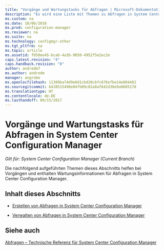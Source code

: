 ```yaml
---
title: "Vorgänge und Wartungstasks für Abfragen | Microsoft-Dokumentation"
description: "Es wird eine Liste mit Themen zu Abfragen in System Center Configuration Manager angezeigt. Im Mittelpunkt stehen Vorgänge und Wartung."
ms.custom: na
ms.date: 10/06/2016
ms.prod: configuration-manager
ms.reviewer: na
ms.suite: na
ms.technology: configmgr-other
ms.tgt_pltfrm: na
ms.topic: article
ms.assetid: f050ee45-bcab-4a3b-9050-4952f5e2ec2e
caps.latest.revision: "4"
caps.handback.revision: "0"
author: andredm7
ms.author: andredm
manager: angrobe
ms.openlocfilehash: 11309ba74d9e0d1cbd20cbfc676efbe14e004462
ms.sourcegitcommit: b438515490e04fb09c82a8af642d38e9a0605178
ms.translationtype: HT
ms.contentlocale: de-DE
ms.lasthandoff: 09/15/2017
---
```

# <a name="operations-and-maintenance-for-queries-in-system-center-configuration-manager"></a>Vorgänge und Wartungstasks für Abfragen in System Center Configuration Manager

*Gilt für: System Center Configuration Manager (Current Branch)*

Die nachfolgend aufgeführten Themen dieses Abschnitts helfen bei Vorgängen und enthalten Wartungsinformationen für Abfragen in System Center Configuration Manager.  

## <a name="in-this-section"></a>Inhalt dieses Abschnitts  

-   [Erstellen von Abfragen in System Center Configuration Manager](../../../core/servers/manage/create-queries.md)  

-   [Verwalten von Abfragen in System Center Configuration Manager](../../../core/servers/manage/manage-queries.md)  

## <a name="see-also"></a>Siehe auch  
 [Abfragen – Technische Referenz für System Center Configuration Manager](../../../core/servers/manage/queries-technical-reference.md)
